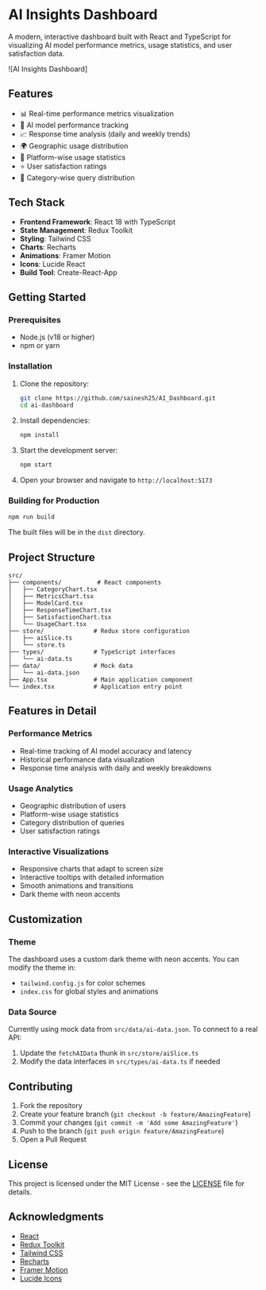 # AI Insights Dashboard

A modern, interactive dashboard built with React and TypeScript for visualizing AI model performance metrics, usage statistics, and user satisfaction data.

![AI Insights Dashboard]

## Features

- 📊 Real-time performance metrics visualization
- 🤖 AI model performance tracking
- 📈 Response time analysis (daily and weekly trends)
- 🌍 Geographic usage distribution
- 📱 Platform-wise usage statistics
- ⭐ User satisfaction ratings
- 🎯 Category-wise query distribution

## Tech Stack

- **Frontend Framework**: React 18 with TypeScript
- **State Management**: Redux Toolkit
- **Styling**: Tailwind CSS
- **Charts**: Recharts
- **Animations**: Framer Motion
- **Icons**: Lucide React
- **Build Tool**: Create-React-App

## Getting Started

### Prerequisites

- Node.js (v18 or higher)
- npm or yarn

### Installation

1. Clone the repository:
   ```bash
   git clone https://github.com/sainesh25/AI_Dashboard.git
   cd ai-dashboard
   ```

2. Install dependencies:
   ```bash
   npm install
   ```

3. Start the development server:
   ```bash
   npm start
   ```

4. Open your browser and navigate to `http://localhost:5173`

### Building for Production

```bash
npm run build
```

The built files will be in the `dist` directory.

## Project Structure

```
src/
├── components/          # React components
│   ├── CategoryChart.tsx
│   ├── MetricsChart.tsx
│   ├── ModelCard.tsx
│   ├── ResponseTimeChart.tsx
│   ├── SatisfactionChart.tsx
│   └── UsageChart.tsx
├── store/              # Redux store configuration
│   ├── aiSlice.ts
│   └── store.ts
├── types/              # TypeScript interfaces
│   └── ai-data.ts
├── data/               # Mock data
│   └── ai-data.json
├── App.tsx             # Main application component
└── index.tsx           # Application entry point
```

## Features in Detail

### Performance Metrics
- Real-time tracking of AI model accuracy and latency
- Historical performance data visualization
- Response time analysis with daily and weekly breakdowns

### Usage Analytics
- Geographic distribution of users
- Platform-wise usage statistics
- Category distribution of queries
- User satisfaction ratings

### Interactive Visualizations
- Responsive charts that adapt to screen size
- Interactive tooltips with detailed information
- Smooth animations and transitions
- Dark theme with neon accents

## Customization

### Theme
The dashboard uses a custom dark theme with neon accents. You can modify the theme in:
- `tailwind.config.js` for color schemes
- `index.css` for global styles and animations

### Data Source
Currently using mock data from `src/data/ai-data.json`. To connect to a real API:
1. Update the `fetchAIData` thunk in `src/store/aiSlice.ts`
2. Modify the data interfaces in `src/types/ai-data.ts` if needed

## Contributing

1. Fork the repository
2. Create your feature branch (`git checkout -b feature/AmazingFeature`)
3. Commit your changes (`git commit -m 'Add some AmazingFeature'`)
4. Push to the branch (`git push origin feature/AmazingFeature`)
5. Open a Pull Request

## License

This project is licensed under the MIT License - see the [LICENSE](LICENSE) file for details.

## Acknowledgments

- [React](https://reactjs.org/)
- [Redux Toolkit](https://redux-toolkit.js.org/)
- [Tailwind CSS](https://tailwindcss.com/)
- [Recharts](https://recharts.org/)
- [Framer Motion](https://www.framer.com/motion/)
- [Lucide Icons](https://lucide.dev/)